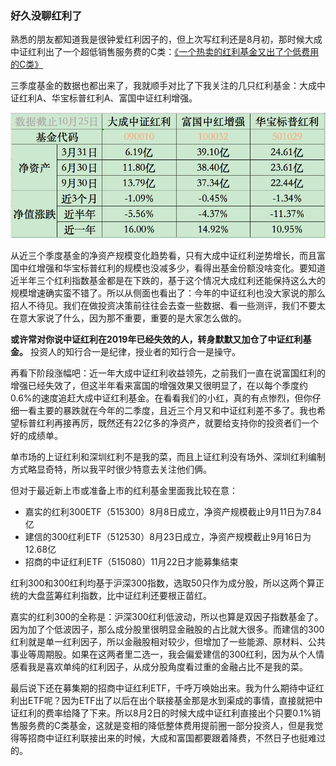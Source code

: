 ### 好久没聊红利了

熟悉的朋友都知道我是很钟爱红利因子的，但上次写红利还是8月初，那时候大成中证红利出了一个超低销售服务费的C类：[《一个热卖的红利基金又出了个低费用的C类》](https://blog.ytc1989.com/#/financing/zzhl-c-plus)

三季度基金的数据也都出来了，我就顺手对比了下我关注的几只红利基金：大成中证红利A、华宝标普红利A、富国中证红利增强。

![红利数据对比](../img/hl-family-1.png)

从近三个季度基金的净资产规模变化趋势看，只有大成中证红利逆势增长，而且富国中红增强和华宝标普红利的规模也没减多少，看得出基金份额没啥变化。要知道近半年三个红利指数基金都是在下跌的，基于这个情况大成红利还能保持这么大的规模增速确实蛮不错了。所以从侧面也看出了：今年的中证红利也没大家说的那么招人不待见。我们在做投资决策前往往会去查一些数据、看一些测评，我们不要太在意大家说了什么，因为那不重要，重要的是大家怎么做的。

**或许常对你说中证红利在2019年已经失效的人，转身默默又加仓了中证红利基金。** 投资人的知行合一是纪律，授业者的知行合一是操守。

再看下阶段涨幅吧：近一年大成中证红利收益领先，之前我们一直在说富国红利的增强已经失效了，但这半年看来富国的增强效果又很明显了，在以每个季度约0.6%的速度追赶大成中证红利基金。在看看我们的小红，真的有点惨烈，但你仔细一看主要的暴跌就在今年的二季度，且近三个月又和中证红利差不多了。我也希望标普红利再接再厉，既然还有22亿多的净资产，就要给支持你的投资者们一个好的成绩单。

单市场的上证红利和深圳红利不是我的菜，而且上证红利没有场外、深圳红利编制方式略显奇特，所以我平时很少特意去关注他们俩。

但对于最近新上市或准备上市的红利基金里面我比较在意：

- 嘉实的红利300ETF（515300）8月8日成立，净资产规模截止9月11日为7.84亿
- 建信的300红利ETF（512530）8月23日成立，净资产规模截止9月16日为12.68亿
- 招商的中证红利ETF（515080）11月22日才能募集结束

红利300和300红利均基于沪深300指数，选取50只作为成分股，所以这两个算正统的大盘蓝筹红利指数，比中证红利还要根正苗红。

嘉实的红利300的全称是：沪深300红利低波动，所以也算是双因子指数基金了。因为加了个低波因子，那么成分股里很明显金融股的占比就大很多。而建信的300红利就是单一红利因子，所以金融股相对较少，但增加了一些能源、原材料、公共事业等周期股。如果在这两者里二选一，我会偏爱建信的300红利，因为从个人情感看我是喜欢单纯的红利因子，从成分股角度看过重的金融占比不是我的菜。

最后说下还在募集期的招商中证红利ETF，千呼万唤始出来。我为什么期待中证红利出ETF呢？因为ETF出了以后在出个联接基金那是水到渠成的事情，直接就把中证红利的费率给降了下来。所以8月2日的时候大成中证红利直接出个只要0.1%销售服务费的C类基金，这就是变相的降低整体费用提前圈一部分投资人，但是我觉得等招商中证红利联接出来的时候，大成和富国都要跟着降费，不然日子也挺难过的。
